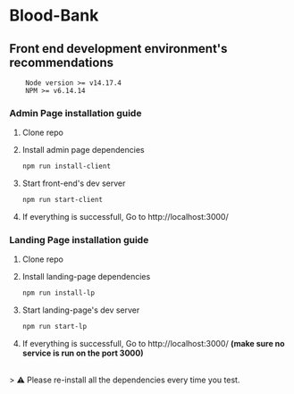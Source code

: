 # Blood-Bank

## Front end development environment's recommendations

```
    Node version >= v14.17.4
    NPM >= v6.14.14
```

### Admin Page installation guide

1. Clone repo
1. Install admin page dependencies

    ```bash
    npm run install-client
    ```

1. Start front-end's dev server

    ```bash
    npm run start-client
    ```

1. If everything is successfull, Go to http://localhost:3000/

### Landing Page installation guide

1. Clone repo
1. Install landing-page dependencies

    ```bash
    npm run install-lp
    ```

1. Start landing-page's dev server

    ```bash
    npm run start-lp
    ```

1. If everything is successfull, Go to http://localhost:3000/ **(make sure no service is run on the port 3000)**

<br/>
> ⚠️ Please re-install all the dependencies every time you test.
